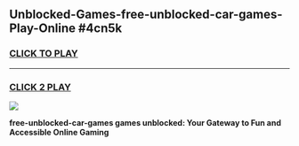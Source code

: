 
## Unblocked-Games-free-unblocked-car-games-Play-Online #4cn5k
<h3>
<a href="https://news.freeplayer.one?title=free-unblocked-car-games&ref=3">CLICK TO PLAY</a></h3>
<hr>

<h3>
<a href="https://news.freeplayer.one?title=free-unblocked-car-games&ref=3">CLICK 2 PLAY</a>
  
</h3>

<a href="https://news.freeplayer.one?title=free-unblocked-car-games&ref=3"><img src="https://clearcache.store/games.png"></a>


**free-unblocked-car-games games unblocked: Your Gateway to Fun and Accessible Online Gaming**
